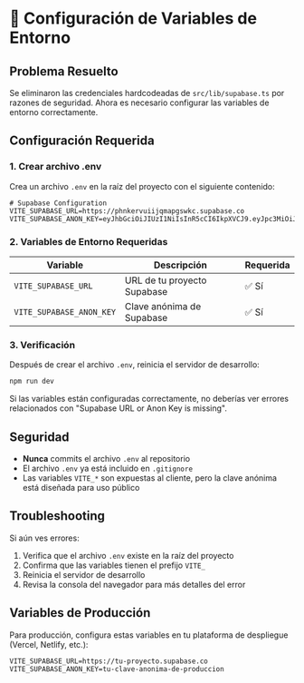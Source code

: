 # 🔧 Configuración de Variables de Entorno

## Problema Resuelto

Se eliminaron las credenciales hardcodeadas de `src/lib/supabase.ts` por razones de seguridad. Ahora es necesario configurar las variables de entorno correctamente.

## Configuración Requerida

### 1. Crear archivo .env

Crea un archivo `.env` en la raíz del proyecto con el siguiente contenido:

```env
# Supabase Configuration
VITE_SUPABASE_URL=https://phnkervuiijqmapgswkc.supabase.co
VITE_SUPABASE_ANON_KEY=eyJhbGciOiJIUzI1NiIsInR5cCI6IkpXVCJ9.eyJpc3MiOiJzdXBhYmFzZSIsInJlZiI6InBobmtlcnZ1aWlqcW1hcGdzd2tjIiwicm9sZSI6ImFubONiLCJpYXQiOjE3NTcwNzQ2MjUsImV4cCI6MjA3MjY1MDYyNX0.va6jOCJN6MnbHSbbDFJaO2rN_3oCSVQlaYaPkPmXS2w
```

### 2. Variables de Entorno Requeridas

| Variable | Descripción | Requerida |
|----------|-------------|-----------|
| `VITE_SUPABASE_URL` | URL de tu proyecto Supabase | ✅ Sí |
| `VITE_SUPABASE_ANON_KEY` | Clave anónima de Supabase | ✅ Sí |

### 3. Verificación

Después de crear el archivo `.env`, reinicia el servidor de desarrollo:

```bash
npm run dev
```

Si las variables están configuradas correctamente, no deberías ver errores relacionados con "Supabase URL or Anon Key is missing".

## Seguridad

- **Nunca** commits el archivo `.env` al repositorio
- El archivo `.env` ya está incluido en `.gitignore`
- Las variables `VITE_*` son expuestas al cliente, pero la clave anónima está diseñada para uso público

## Troubleshooting

Si aún ves errores:

1. Verifica que el archivo `.env` existe en la raíz del proyecto
2. Confirma que las variables tienen el prefijo `VITE_`
3. Reinicia el servidor de desarrollo
4. Revisa la consola del navegador para más detalles del error

## Variables de Producción

Para producción, configura estas variables en tu plataforma de despliegue (Vercel, Netlify, etc.):

```
VITE_SUPABASE_URL=https://tu-proyecto.supabase.co
VITE_SUPABASE_ANON_KEY=tu-clave-anonima-de-produccion
```
